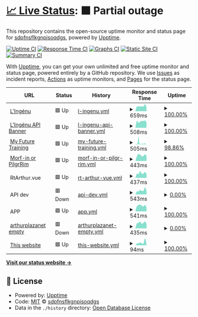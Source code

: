# [📈 Live Status](https://sdpfnsflkgnpisoqdgs.github.io/qmdslfjlskdngpisdg): <!--live status--> **🟧 Partial outage**

This repository contains the open-source uptime monitor and status page for [sdpfnsflkgnpisoqdgs](https://sdpfnsflkgnpisoqdgs.github.io/qmdslfjlskdngpisdg), powered by [Upptime](https://github.com/upptime/upptime).

[![Uptime CI](https://github.com/sdpfnsflkgnpisoqdgs/qmdslfjlskdngpisdg/workflows/Uptime%20CI/badge.svg)](https://github.com/sdpfnsflkgnpisoqdgs/qmdslfjlskdngpisdg/actions?query=workflow%3A%22Uptime+CI%22)
[![Response Time CI](https://github.com/sdpfnsflkgnpisoqdgs/qmdslfjlskdngpisdg/workflows/Response%20Time%20CI/badge.svg)](https://github.com/sdpfnsflkgnpisoqdgs/qmdslfjlskdngpisdg/actions?query=workflow%3A%22Response+Time+CI%22)
[![Graphs CI](https://github.com/sdpfnsflkgnpisoqdgs/qmdslfjlskdngpisdg/workflows/Graphs%20CI/badge.svg)](https://github.com/sdpfnsflkgnpisoqdgs/qmdslfjlskdngpisdg/actions?query=workflow%3A%22Graphs+CI%22)
[![Static Site CI](https://github.com/sdpfnsflkgnpisoqdgs/qmdslfjlskdngpisdg/workflows/Static%20Site%20CI/badge.svg)](https://github.com/sdpfnsflkgnpisoqdgs/qmdslfjlskdngpisdg/actions?query=workflow%3A%22Static+Site+CI%22)
[![Summary CI](https://github.com/sdpfnsflkgnpisoqdgs/qmdslfjlskdngpisdg/workflows/Summary%20CI/badge.svg)](https://github.com/sdpfnsflkgnpisoqdgs/qmdslfjlskdngpisdg/actions?query=workflow%3A%22Summary+CI%22)

With [Upptime](https://upptime.js.org), you can get your own unlimited and free uptime monitor and status page, powered entirely by a GitHub repository. We use [Issues](https://github.com/sdpfnsflkgnpisoqdgs/qmdslfjlskdngpisdg/issues) as incident reports, [Actions](https://github.com/sdpfnsflkgnpisoqdgs/qmdslfjlskdngpisdg/actions) as uptime monitors, and [Pages](https://sdpfnsflkgnpisoqdgs.github.io/qmdslfjlskdngpisdg) for the status page.

<!--start: status pages-->
<!-- This summary is generated by Upptime (https://github.com/upptime/upptime) -->
<!-- Do not edit this manually, your changes will be overwritten -->
<!-- prettier-ignore -->
| URL | Status | History | Response Time | Uptime |
| --- | ------ | ------- | ------------- | ------ |
| <img alt="" src="https://icons.duckduckgo.com/ip3/lingenu.org.ico" height="13"> [L'Ingénu](https://lingenu.org) | 🟩 Up | [l-ingenu.yml](https://github.com/sdpfnsflkgnpisoqdgs/qmdslfjlskdngpisdg/commits/HEAD/history/l-ingenu.yml) | <details><summary><img alt="Response time graph" src="./graphs/l-ingenu/response-time-week.png" height="20"> 659ms</summary><br><a href="https://sdpfnsflkgnpisoqdgs.github.io/qmdslfjlskdngpisdg/history/l-ingenu"><img alt="Response time 635" src="https://img.shields.io/endpoint?url=https%3A%2F%2Fraw.githubusercontent.com%2Fsdpfnsflkgnpisoqdgs%2Fqmdslfjlskdngpisdg%2FHEAD%2Fapi%2Fl-ingenu%2Fresponse-time.json"></a><br><a href="https://sdpfnsflkgnpisoqdgs.github.io/qmdslfjlskdngpisdg/history/l-ingenu"><img alt="24-hour response time 644" src="https://img.shields.io/endpoint?url=https%3A%2F%2Fraw.githubusercontent.com%2Fsdpfnsflkgnpisoqdgs%2Fqmdslfjlskdngpisdg%2FHEAD%2Fapi%2Fl-ingenu%2Fresponse-time-day.json"></a><br><a href="https://sdpfnsflkgnpisoqdgs.github.io/qmdslfjlskdngpisdg/history/l-ingenu"><img alt="7-day response time 659" src="https://img.shields.io/endpoint?url=https%3A%2F%2Fraw.githubusercontent.com%2Fsdpfnsflkgnpisoqdgs%2Fqmdslfjlskdngpisdg%2FHEAD%2Fapi%2Fl-ingenu%2Fresponse-time-week.json"></a><br><a href="https://sdpfnsflkgnpisoqdgs.github.io/qmdslfjlskdngpisdg/history/l-ingenu"><img alt="30-day response time 678" src="https://img.shields.io/endpoint?url=https%3A%2F%2Fraw.githubusercontent.com%2Fsdpfnsflkgnpisoqdgs%2Fqmdslfjlskdngpisdg%2FHEAD%2Fapi%2Fl-ingenu%2Fresponse-time-month.json"></a><br><a href="https://sdpfnsflkgnpisoqdgs.github.io/qmdslfjlskdngpisdg/history/l-ingenu"><img alt="1-year response time 635" src="https://img.shields.io/endpoint?url=https%3A%2F%2Fraw.githubusercontent.com%2Fsdpfnsflkgnpisoqdgs%2Fqmdslfjlskdngpisdg%2FHEAD%2Fapi%2Fl-ingenu%2Fresponse-time-year.json"></a></details> | <details><summary><a href="https://sdpfnsflkgnpisoqdgs.github.io/qmdslfjlskdngpisdg/history/l-ingenu">100.00%</a></summary><a href="https://sdpfnsflkgnpisoqdgs.github.io/qmdslfjlskdngpisdg/history/l-ingenu"><img alt="All-time uptime 100.00%" src="https://img.shields.io/endpoint?url=https%3A%2F%2Fraw.githubusercontent.com%2Fsdpfnsflkgnpisoqdgs%2Fqmdslfjlskdngpisdg%2FHEAD%2Fapi%2Fl-ingenu%2Fuptime.json"></a><br><a href="https://sdpfnsflkgnpisoqdgs.github.io/qmdslfjlskdngpisdg/history/l-ingenu"><img alt="24-hour uptime 100.00%" src="https://img.shields.io/endpoint?url=https%3A%2F%2Fraw.githubusercontent.com%2Fsdpfnsflkgnpisoqdgs%2Fqmdslfjlskdngpisdg%2FHEAD%2Fapi%2Fl-ingenu%2Fuptime-day.json"></a><br><a href="https://sdpfnsflkgnpisoqdgs.github.io/qmdslfjlskdngpisdg/history/l-ingenu"><img alt="7-day uptime 100.00%" src="https://img.shields.io/endpoint?url=https%3A%2F%2Fraw.githubusercontent.com%2Fsdpfnsflkgnpisoqdgs%2Fqmdslfjlskdngpisdg%2FHEAD%2Fapi%2Fl-ingenu%2Fuptime-week.json"></a><br><a href="https://sdpfnsflkgnpisoqdgs.github.io/qmdslfjlskdngpisdg/history/l-ingenu"><img alt="30-day uptime 100.00%" src="https://img.shields.io/endpoint?url=https%3A%2F%2Fraw.githubusercontent.com%2Fsdpfnsflkgnpisoqdgs%2Fqmdslfjlskdngpisdg%2FHEAD%2Fapi%2Fl-ingenu%2Fuptime-month.json"></a><br><a href="https://sdpfnsflkgnpisoqdgs.github.io/qmdslfjlskdngpisdg/history/l-ingenu"><img alt="1-year uptime 100.00%" src="https://img.shields.io/endpoint?url=https%3A%2F%2Fraw.githubusercontent.com%2Fsdpfnsflkgnpisoqdgs%2Fqmdslfjlskdngpisdg%2FHEAD%2Fapi%2Fl-ingenu%2Fuptime-year.json"></a></details>
| <img alt="" src="https://icons.duckduckgo.com/ip3/api.lingenu.org.ico" height="13"> [L'Ingénu API Banner](https://api.lingenu.org/api/homeBanner) | 🟩 Up | [l-ingenu-api-banner.yml](https://github.com/sdpfnsflkgnpisoqdgs/qmdslfjlskdngpisdg/commits/HEAD/history/l-ingenu-api-banner.yml) | <details><summary><img alt="Response time graph" src="./graphs/l-ingenu-api-banner/response-time-week.png" height="20"> 508ms</summary><br><a href="https://sdpfnsflkgnpisoqdgs.github.io/qmdslfjlskdngpisdg/history/l-ingenu-api-banner"><img alt="Response time 519" src="https://img.shields.io/endpoint?url=https%3A%2F%2Fraw.githubusercontent.com%2Fsdpfnsflkgnpisoqdgs%2Fqmdslfjlskdngpisdg%2FHEAD%2Fapi%2Fl-ingenu-api-banner%2Fresponse-time.json"></a><br><a href="https://sdpfnsflkgnpisoqdgs.github.io/qmdslfjlskdngpisdg/history/l-ingenu-api-banner"><img alt="24-hour response time 549" src="https://img.shields.io/endpoint?url=https%3A%2F%2Fraw.githubusercontent.com%2Fsdpfnsflkgnpisoqdgs%2Fqmdslfjlskdngpisdg%2FHEAD%2Fapi%2Fl-ingenu-api-banner%2Fresponse-time-day.json"></a><br><a href="https://sdpfnsflkgnpisoqdgs.github.io/qmdslfjlskdngpisdg/history/l-ingenu-api-banner"><img alt="7-day response time 508" src="https://img.shields.io/endpoint?url=https%3A%2F%2Fraw.githubusercontent.com%2Fsdpfnsflkgnpisoqdgs%2Fqmdslfjlskdngpisdg%2FHEAD%2Fapi%2Fl-ingenu-api-banner%2Fresponse-time-week.json"></a><br><a href="https://sdpfnsflkgnpisoqdgs.github.io/qmdslfjlskdngpisdg/history/l-ingenu-api-banner"><img alt="30-day response time 533" src="https://img.shields.io/endpoint?url=https%3A%2F%2Fraw.githubusercontent.com%2Fsdpfnsflkgnpisoqdgs%2Fqmdslfjlskdngpisdg%2FHEAD%2Fapi%2Fl-ingenu-api-banner%2Fresponse-time-month.json"></a><br><a href="https://sdpfnsflkgnpisoqdgs.github.io/qmdslfjlskdngpisdg/history/l-ingenu-api-banner"><img alt="1-year response time 519" src="https://img.shields.io/endpoint?url=https%3A%2F%2Fraw.githubusercontent.com%2Fsdpfnsflkgnpisoqdgs%2Fqmdslfjlskdngpisdg%2FHEAD%2Fapi%2Fl-ingenu-api-banner%2Fresponse-time-year.json"></a></details> | <details><summary><a href="https://sdpfnsflkgnpisoqdgs.github.io/qmdslfjlskdngpisdg/history/l-ingenu-api-banner">100.00%</a></summary><a href="https://sdpfnsflkgnpisoqdgs.github.io/qmdslfjlskdngpisdg/history/l-ingenu-api-banner"><img alt="All-time uptime 100.00%" src="https://img.shields.io/endpoint?url=https%3A%2F%2Fraw.githubusercontent.com%2Fsdpfnsflkgnpisoqdgs%2Fqmdslfjlskdngpisdg%2FHEAD%2Fapi%2Fl-ingenu-api-banner%2Fuptime.json"></a><br><a href="https://sdpfnsflkgnpisoqdgs.github.io/qmdslfjlskdngpisdg/history/l-ingenu-api-banner"><img alt="24-hour uptime 100.00%" src="https://img.shields.io/endpoint?url=https%3A%2F%2Fraw.githubusercontent.com%2Fsdpfnsflkgnpisoqdgs%2Fqmdslfjlskdngpisdg%2FHEAD%2Fapi%2Fl-ingenu-api-banner%2Fuptime-day.json"></a><br><a href="https://sdpfnsflkgnpisoqdgs.github.io/qmdslfjlskdngpisdg/history/l-ingenu-api-banner"><img alt="7-day uptime 100.00%" src="https://img.shields.io/endpoint?url=https%3A%2F%2Fraw.githubusercontent.com%2Fsdpfnsflkgnpisoqdgs%2Fqmdslfjlskdngpisdg%2FHEAD%2Fapi%2Fl-ingenu-api-banner%2Fuptime-week.json"></a><br><a href="https://sdpfnsflkgnpisoqdgs.github.io/qmdslfjlskdngpisdg/history/l-ingenu-api-banner"><img alt="30-day uptime 100.00%" src="https://img.shields.io/endpoint?url=https%3A%2F%2Fraw.githubusercontent.com%2Fsdpfnsflkgnpisoqdgs%2Fqmdslfjlskdngpisdg%2FHEAD%2Fapi%2Fl-ingenu-api-banner%2Fuptime-month.json"></a><br><a href="https://sdpfnsflkgnpisoqdgs.github.io/qmdslfjlskdngpisdg/history/l-ingenu-api-banner"><img alt="1-year uptime 100.00%" src="https://img.shields.io/endpoint?url=https%3A%2F%2Fraw.githubusercontent.com%2Fsdpfnsflkgnpisoqdgs%2Fqmdslfjlskdngpisdg%2FHEAD%2Fapi%2Fl-ingenu-api-banner%2Fuptime-year.json"></a></details>
| <img alt="" src="https://icons.duckduckgo.com/ip3/my-future-training.com.ico" height="13"> [My Future Training](https://my-future-training.com) | 🟩 Up | [my-future-training.yml](https://github.com/sdpfnsflkgnpisoqdgs/qmdslfjlskdngpisdg/commits/HEAD/history/my-future-training.yml) | <details><summary><img alt="Response time graph" src="./graphs/my-future-training/response-time-week.png" height="20"> 505ms</summary><br><a href="https://sdpfnsflkgnpisoqdgs.github.io/qmdslfjlskdngpisdg/history/my-future-training"><img alt="Response time 854" src="https://img.shields.io/endpoint?url=https%3A%2F%2Fraw.githubusercontent.com%2Fsdpfnsflkgnpisoqdgs%2Fqmdslfjlskdngpisdg%2FHEAD%2Fapi%2Fmy-future-training%2Fresponse-time.json"></a><br><a href="https://sdpfnsflkgnpisoqdgs.github.io/qmdslfjlskdngpisdg/history/my-future-training"><img alt="24-hour response time 504" src="https://img.shields.io/endpoint?url=https%3A%2F%2Fraw.githubusercontent.com%2Fsdpfnsflkgnpisoqdgs%2Fqmdslfjlskdngpisdg%2FHEAD%2Fapi%2Fmy-future-training%2Fresponse-time-day.json"></a><br><a href="https://sdpfnsflkgnpisoqdgs.github.io/qmdslfjlskdngpisdg/history/my-future-training"><img alt="7-day response time 505" src="https://img.shields.io/endpoint?url=https%3A%2F%2Fraw.githubusercontent.com%2Fsdpfnsflkgnpisoqdgs%2Fqmdslfjlskdngpisdg%2FHEAD%2Fapi%2Fmy-future-training%2Fresponse-time-week.json"></a><br><a href="https://sdpfnsflkgnpisoqdgs.github.io/qmdslfjlskdngpisdg/history/my-future-training"><img alt="30-day response time 594" src="https://img.shields.io/endpoint?url=https%3A%2F%2Fraw.githubusercontent.com%2Fsdpfnsflkgnpisoqdgs%2Fqmdslfjlskdngpisdg%2FHEAD%2Fapi%2Fmy-future-training%2Fresponse-time-month.json"></a><br><a href="https://sdpfnsflkgnpisoqdgs.github.io/qmdslfjlskdngpisdg/history/my-future-training"><img alt="1-year response time 854" src="https://img.shields.io/endpoint?url=https%3A%2F%2Fraw.githubusercontent.com%2Fsdpfnsflkgnpisoqdgs%2Fqmdslfjlskdngpisdg%2FHEAD%2Fapi%2Fmy-future-training%2Fresponse-time-year.json"></a></details> | <details><summary><a href="https://sdpfnsflkgnpisoqdgs.github.io/qmdslfjlskdngpisdg/history/my-future-training">98.86%</a></summary><a href="https://sdpfnsflkgnpisoqdgs.github.io/qmdslfjlskdngpisdg/history/my-future-training"><img alt="All-time uptime 99.72%" src="https://img.shields.io/endpoint?url=https%3A%2F%2Fraw.githubusercontent.com%2Fsdpfnsflkgnpisoqdgs%2Fqmdslfjlskdngpisdg%2FHEAD%2Fapi%2Fmy-future-training%2Fuptime.json"></a><br><a href="https://sdpfnsflkgnpisoqdgs.github.io/qmdslfjlskdngpisdg/history/my-future-training"><img alt="24-hour uptime 99.34%" src="https://img.shields.io/endpoint?url=https%3A%2F%2Fraw.githubusercontent.com%2Fsdpfnsflkgnpisoqdgs%2Fqmdslfjlskdngpisdg%2FHEAD%2Fapi%2Fmy-future-training%2Fuptime-day.json"></a><br><a href="https://sdpfnsflkgnpisoqdgs.github.io/qmdslfjlskdngpisdg/history/my-future-training"><img alt="7-day uptime 98.86%" src="https://img.shields.io/endpoint?url=https%3A%2F%2Fraw.githubusercontent.com%2Fsdpfnsflkgnpisoqdgs%2Fqmdslfjlskdngpisdg%2FHEAD%2Fapi%2Fmy-future-training%2Fuptime-week.json"></a><br><a href="https://sdpfnsflkgnpisoqdgs.github.io/qmdslfjlskdngpisdg/history/my-future-training"><img alt="30-day uptime 98.08%" src="https://img.shields.io/endpoint?url=https%3A%2F%2Fraw.githubusercontent.com%2Fsdpfnsflkgnpisoqdgs%2Fqmdslfjlskdngpisdg%2FHEAD%2Fapi%2Fmy-future-training%2Fuptime-month.json"></a><br><a href="https://sdpfnsflkgnpisoqdgs.github.io/qmdslfjlskdngpisdg/history/my-future-training"><img alt="1-year uptime 99.72%" src="https://img.shields.io/endpoint?url=https%3A%2F%2Fraw.githubusercontent.com%2Fsdpfnsflkgnpisoqdgs%2Fqmdslfjlskdngpisdg%2FHEAD%2Fapi%2Fmy-future-training%2Fuptime-year.json"></a></details>
| <img alt="" src="https://icons.duckduckgo.com/ip3/morf-in.com.ico" height="13"> [Morf-in or PilgrRim](https://morf-in.com) | 🟩 Up | [morf-in-or-pilgr-rim.yml](https://github.com/sdpfnsflkgnpisoqdgs/qmdslfjlskdngpisdg/commits/HEAD/history/morf-in-or-pilgr-rim.yml) | <details><summary><img alt="Response time graph" src="./graphs/morf-in-or-pilgr-rim/response-time-week.png" height="20"> 443ms</summary><br><a href="https://sdpfnsflkgnpisoqdgs.github.io/qmdslfjlskdngpisdg/history/morf-in-or-pilgr-rim"><img alt="Response time 434" src="https://img.shields.io/endpoint?url=https%3A%2F%2Fraw.githubusercontent.com%2Fsdpfnsflkgnpisoqdgs%2Fqmdslfjlskdngpisdg%2FHEAD%2Fapi%2Fmorf-in-or-pilgr-rim%2Fresponse-time.json"></a><br><a href="https://sdpfnsflkgnpisoqdgs.github.io/qmdslfjlskdngpisdg/history/morf-in-or-pilgr-rim"><img alt="24-hour response time 353" src="https://img.shields.io/endpoint?url=https%3A%2F%2Fraw.githubusercontent.com%2Fsdpfnsflkgnpisoqdgs%2Fqmdslfjlskdngpisdg%2FHEAD%2Fapi%2Fmorf-in-or-pilgr-rim%2Fresponse-time-day.json"></a><br><a href="https://sdpfnsflkgnpisoqdgs.github.io/qmdslfjlskdngpisdg/history/morf-in-or-pilgr-rim"><img alt="7-day response time 443" src="https://img.shields.io/endpoint?url=https%3A%2F%2Fraw.githubusercontent.com%2Fsdpfnsflkgnpisoqdgs%2Fqmdslfjlskdngpisdg%2FHEAD%2Fapi%2Fmorf-in-or-pilgr-rim%2Fresponse-time-week.json"></a><br><a href="https://sdpfnsflkgnpisoqdgs.github.io/qmdslfjlskdngpisdg/history/morf-in-or-pilgr-rim"><img alt="30-day response time 487" src="https://img.shields.io/endpoint?url=https%3A%2F%2Fraw.githubusercontent.com%2Fsdpfnsflkgnpisoqdgs%2Fqmdslfjlskdngpisdg%2FHEAD%2Fapi%2Fmorf-in-or-pilgr-rim%2Fresponse-time-month.json"></a><br><a href="https://sdpfnsflkgnpisoqdgs.github.io/qmdslfjlskdngpisdg/history/morf-in-or-pilgr-rim"><img alt="1-year response time 434" src="https://img.shields.io/endpoint?url=https%3A%2F%2Fraw.githubusercontent.com%2Fsdpfnsflkgnpisoqdgs%2Fqmdslfjlskdngpisdg%2FHEAD%2Fapi%2Fmorf-in-or-pilgr-rim%2Fresponse-time-year.json"></a></details> | <details><summary><a href="https://sdpfnsflkgnpisoqdgs.github.io/qmdslfjlskdngpisdg/history/morf-in-or-pilgr-rim">100.00%</a></summary><a href="https://sdpfnsflkgnpisoqdgs.github.io/qmdslfjlskdngpisdg/history/morf-in-or-pilgr-rim"><img alt="All-time uptime 99.33%" src="https://img.shields.io/endpoint?url=https%3A%2F%2Fraw.githubusercontent.com%2Fsdpfnsflkgnpisoqdgs%2Fqmdslfjlskdngpisdg%2FHEAD%2Fapi%2Fmorf-in-or-pilgr-rim%2Fuptime.json"></a><br><a href="https://sdpfnsflkgnpisoqdgs.github.io/qmdslfjlskdngpisdg/history/morf-in-or-pilgr-rim"><img alt="24-hour uptime 100.00%" src="https://img.shields.io/endpoint?url=https%3A%2F%2Fraw.githubusercontent.com%2Fsdpfnsflkgnpisoqdgs%2Fqmdslfjlskdngpisdg%2FHEAD%2Fapi%2Fmorf-in-or-pilgr-rim%2Fuptime-day.json"></a><br><a href="https://sdpfnsflkgnpisoqdgs.github.io/qmdslfjlskdngpisdg/history/morf-in-or-pilgr-rim"><img alt="7-day uptime 100.00%" src="https://img.shields.io/endpoint?url=https%3A%2F%2Fraw.githubusercontent.com%2Fsdpfnsflkgnpisoqdgs%2Fqmdslfjlskdngpisdg%2FHEAD%2Fapi%2Fmorf-in-or-pilgr-rim%2Fuptime-week.json"></a><br><a href="https://sdpfnsflkgnpisoqdgs.github.io/qmdslfjlskdngpisdg/history/morf-in-or-pilgr-rim"><img alt="30-day uptime 100.00%" src="https://img.shields.io/endpoint?url=https%3A%2F%2Fraw.githubusercontent.com%2Fsdpfnsflkgnpisoqdgs%2Fqmdslfjlskdngpisdg%2FHEAD%2Fapi%2Fmorf-in-or-pilgr-rim%2Fuptime-month.json"></a><br><a href="https://sdpfnsflkgnpisoqdgs.github.io/qmdslfjlskdngpisdg/history/morf-in-or-pilgr-rim"><img alt="1-year uptime 99.33%" src="https://img.shields.io/endpoint?url=https%3A%2F%2Fraw.githubusercontent.com%2Fsdpfnsflkgnpisoqdgs%2Fqmdslfjlskdngpisdg%2FHEAD%2Fapi%2Fmorf-in-or-pilgr-rim%2Fuptime-year.json"></a></details>
| <img alt="" src="https://icons.duckduckgo.com/ip3/null.ico" height="13"> RtArthur.vue | 🟩 Up | [rt-arthur-vue.yml](https://github.com/sdpfnsflkgnpisoqdgs/qmdslfjlskdngpisdg/commits/HEAD/history/rt-arthur-vue.yml) | <details><summary><img alt="Response time graph" src="./graphs/rt-arthur-vue/response-time-week.png" height="20"> 437ms</summary><br><a href="https://sdpfnsflkgnpisoqdgs.github.io/qmdslfjlskdngpisdg/history/rt-arthur-vue"><img alt="Response time 431" src="https://img.shields.io/endpoint?url=https%3A%2F%2Fraw.githubusercontent.com%2Fsdpfnsflkgnpisoqdgs%2Fqmdslfjlskdngpisdg%2FHEAD%2Fapi%2Frt-arthur-vue%2Fresponse-time.json"></a><br><a href="https://sdpfnsflkgnpisoqdgs.github.io/qmdslfjlskdngpisdg/history/rt-arthur-vue"><img alt="24-hour response time 376" src="https://img.shields.io/endpoint?url=https%3A%2F%2Fraw.githubusercontent.com%2Fsdpfnsflkgnpisoqdgs%2Fqmdslfjlskdngpisdg%2FHEAD%2Fapi%2Frt-arthur-vue%2Fresponse-time-day.json"></a><br><a href="https://sdpfnsflkgnpisoqdgs.github.io/qmdslfjlskdngpisdg/history/rt-arthur-vue"><img alt="7-day response time 437" src="https://img.shields.io/endpoint?url=https%3A%2F%2Fraw.githubusercontent.com%2Fsdpfnsflkgnpisoqdgs%2Fqmdslfjlskdngpisdg%2FHEAD%2Fapi%2Frt-arthur-vue%2Fresponse-time-week.json"></a><br><a href="https://sdpfnsflkgnpisoqdgs.github.io/qmdslfjlskdngpisdg/history/rt-arthur-vue"><img alt="30-day response time 468" src="https://img.shields.io/endpoint?url=https%3A%2F%2Fraw.githubusercontent.com%2Fsdpfnsflkgnpisoqdgs%2Fqmdslfjlskdngpisdg%2FHEAD%2Fapi%2Frt-arthur-vue%2Fresponse-time-month.json"></a><br><a href="https://sdpfnsflkgnpisoqdgs.github.io/qmdslfjlskdngpisdg/history/rt-arthur-vue"><img alt="1-year response time 431" src="https://img.shields.io/endpoint?url=https%3A%2F%2Fraw.githubusercontent.com%2Fsdpfnsflkgnpisoqdgs%2Fqmdslfjlskdngpisdg%2FHEAD%2Fapi%2Frt-arthur-vue%2Fresponse-time-year.json"></a></details> | <details><summary><a href="https://sdpfnsflkgnpisoqdgs.github.io/qmdslfjlskdngpisdg/history/rt-arthur-vue">100.00%</a></summary><a href="https://sdpfnsflkgnpisoqdgs.github.io/qmdslfjlskdngpisdg/history/rt-arthur-vue"><img alt="All-time uptime 99.99%" src="https://img.shields.io/endpoint?url=https%3A%2F%2Fraw.githubusercontent.com%2Fsdpfnsflkgnpisoqdgs%2Fqmdslfjlskdngpisdg%2FHEAD%2Fapi%2Frt-arthur-vue%2Fuptime.json"></a><br><a href="https://sdpfnsflkgnpisoqdgs.github.io/qmdslfjlskdngpisdg/history/rt-arthur-vue"><img alt="24-hour uptime 100.00%" src="https://img.shields.io/endpoint?url=https%3A%2F%2Fraw.githubusercontent.com%2Fsdpfnsflkgnpisoqdgs%2Fqmdslfjlskdngpisdg%2FHEAD%2Fapi%2Frt-arthur-vue%2Fuptime-day.json"></a><br><a href="https://sdpfnsflkgnpisoqdgs.github.io/qmdslfjlskdngpisdg/history/rt-arthur-vue"><img alt="7-day uptime 100.00%" src="https://img.shields.io/endpoint?url=https%3A%2F%2Fraw.githubusercontent.com%2Fsdpfnsflkgnpisoqdgs%2Fqmdslfjlskdngpisdg%2FHEAD%2Fapi%2Frt-arthur-vue%2Fuptime-week.json"></a><br><a href="https://sdpfnsflkgnpisoqdgs.github.io/qmdslfjlskdngpisdg/history/rt-arthur-vue"><img alt="30-day uptime 100.00%" src="https://img.shields.io/endpoint?url=https%3A%2F%2Fraw.githubusercontent.com%2Fsdpfnsflkgnpisoqdgs%2Fqmdslfjlskdngpisdg%2FHEAD%2Fapi%2Frt-arthur-vue%2Fuptime-month.json"></a><br><a href="https://sdpfnsflkgnpisoqdgs.github.io/qmdslfjlskdngpisdg/history/rt-arthur-vue"><img alt="1-year uptime 99.99%" src="https://img.shields.io/endpoint?url=https%3A%2F%2Fraw.githubusercontent.com%2Fsdpfnsflkgnpisoqdgs%2Fqmdslfjlskdngpisdg%2FHEAD%2Fapi%2Frt-arthur-vue%2Fuptime-year.json"></a></details>
| <img alt="" src="https://icons.duckduckgo.com/ip3/null.ico" height="13"> API dev | 🟥 Down | [api-dev.yml](https://github.com/sdpfnsflkgnpisoqdgs/qmdslfjlskdngpisdg/commits/HEAD/history/api-dev.yml) | <details><summary><img alt="Response time graph" src="./graphs/api-dev/response-time-week.png" height="20"> 543ms</summary><br><a href="https://sdpfnsflkgnpisoqdgs.github.io/qmdslfjlskdngpisdg/history/api-dev"><img alt="Response time 458" src="https://img.shields.io/endpoint?url=https%3A%2F%2Fraw.githubusercontent.com%2Fsdpfnsflkgnpisoqdgs%2Fqmdslfjlskdngpisdg%2FHEAD%2Fapi%2Fapi-dev%2Fresponse-time.json"></a><br><a href="https://sdpfnsflkgnpisoqdgs.github.io/qmdslfjlskdngpisdg/history/api-dev"><img alt="24-hour response time 469" src="https://img.shields.io/endpoint?url=https%3A%2F%2Fraw.githubusercontent.com%2Fsdpfnsflkgnpisoqdgs%2Fqmdslfjlskdngpisdg%2FHEAD%2Fapi%2Fapi-dev%2Fresponse-time-day.json"></a><br><a href="https://sdpfnsflkgnpisoqdgs.github.io/qmdslfjlskdngpisdg/history/api-dev"><img alt="7-day response time 543" src="https://img.shields.io/endpoint?url=https%3A%2F%2Fraw.githubusercontent.com%2Fsdpfnsflkgnpisoqdgs%2Fqmdslfjlskdngpisdg%2FHEAD%2Fapi%2Fapi-dev%2Fresponse-time-week.json"></a><br><a href="https://sdpfnsflkgnpisoqdgs.github.io/qmdslfjlskdngpisdg/history/api-dev"><img alt="30-day response time 516" src="https://img.shields.io/endpoint?url=https%3A%2F%2Fraw.githubusercontent.com%2Fsdpfnsflkgnpisoqdgs%2Fqmdslfjlskdngpisdg%2FHEAD%2Fapi%2Fapi-dev%2Fresponse-time-month.json"></a><br><a href="https://sdpfnsflkgnpisoqdgs.github.io/qmdslfjlskdngpisdg/history/api-dev"><img alt="1-year response time 458" src="https://img.shields.io/endpoint?url=https%3A%2F%2Fraw.githubusercontent.com%2Fsdpfnsflkgnpisoqdgs%2Fqmdslfjlskdngpisdg%2FHEAD%2Fapi%2Fapi-dev%2Fresponse-time-year.json"></a></details> | <details><summary><a href="https://sdpfnsflkgnpisoqdgs.github.io/qmdslfjlskdngpisdg/history/api-dev">0.00%</a></summary><a href="https://sdpfnsflkgnpisoqdgs.github.io/qmdslfjlskdngpisdg/history/api-dev"><img alt="All-time uptime 4.15%" src="https://img.shields.io/endpoint?url=https%3A%2F%2Fraw.githubusercontent.com%2Fsdpfnsflkgnpisoqdgs%2Fqmdslfjlskdngpisdg%2FHEAD%2Fapi%2Fapi-dev%2Fuptime.json"></a><br><a href="https://sdpfnsflkgnpisoqdgs.github.io/qmdslfjlskdngpisdg/history/api-dev"><img alt="24-hour uptime 0.00%" src="https://img.shields.io/endpoint?url=https%3A%2F%2Fraw.githubusercontent.com%2Fsdpfnsflkgnpisoqdgs%2Fqmdslfjlskdngpisdg%2FHEAD%2Fapi%2Fapi-dev%2Fuptime-day.json"></a><br><a href="https://sdpfnsflkgnpisoqdgs.github.io/qmdslfjlskdngpisdg/history/api-dev"><img alt="7-day uptime 0.00%" src="https://img.shields.io/endpoint?url=https%3A%2F%2Fraw.githubusercontent.com%2Fsdpfnsflkgnpisoqdgs%2Fqmdslfjlskdngpisdg%2FHEAD%2Fapi%2Fapi-dev%2Fuptime-week.json"></a><br><a href="https://sdpfnsflkgnpisoqdgs.github.io/qmdslfjlskdngpisdg/history/api-dev"><img alt="30-day uptime 0.00%" src="https://img.shields.io/endpoint?url=https%3A%2F%2Fraw.githubusercontent.com%2Fsdpfnsflkgnpisoqdgs%2Fqmdslfjlskdngpisdg%2FHEAD%2Fapi%2Fapi-dev%2Fuptime-month.json"></a><br><a href="https://sdpfnsflkgnpisoqdgs.github.io/qmdslfjlskdngpisdg/history/api-dev"><img alt="1-year uptime 4.15%" src="https://img.shields.io/endpoint?url=https%3A%2F%2Fraw.githubusercontent.com%2Fsdpfnsflkgnpisoqdgs%2Fqmdslfjlskdngpisdg%2FHEAD%2Fapi%2Fapi-dev%2Fuptime-year.json"></a></details>
| <img alt="" src="https://icons.duckduckgo.com/ip3/null.ico" height="13"> APP | 🟩 Up | [app.yml](https://github.com/sdpfnsflkgnpisoqdgs/qmdslfjlskdngpisdg/commits/HEAD/history/app.yml) | <details><summary><img alt="Response time graph" src="./graphs/app/response-time-week.png" height="20"> 541ms</summary><br><a href="https://sdpfnsflkgnpisoqdgs.github.io/qmdslfjlskdngpisdg/history/app"><img alt="Response time 482" src="https://img.shields.io/endpoint?url=https%3A%2F%2Fraw.githubusercontent.com%2Fsdpfnsflkgnpisoqdgs%2Fqmdslfjlskdngpisdg%2FHEAD%2Fapi%2Fapp%2Fresponse-time.json"></a><br><a href="https://sdpfnsflkgnpisoqdgs.github.io/qmdslfjlskdngpisdg/history/app"><img alt="24-hour response time 586" src="https://img.shields.io/endpoint?url=https%3A%2F%2Fraw.githubusercontent.com%2Fsdpfnsflkgnpisoqdgs%2Fqmdslfjlskdngpisdg%2FHEAD%2Fapi%2Fapp%2Fresponse-time-day.json"></a><br><a href="https://sdpfnsflkgnpisoqdgs.github.io/qmdslfjlskdngpisdg/history/app"><img alt="7-day response time 541" src="https://img.shields.io/endpoint?url=https%3A%2F%2Fraw.githubusercontent.com%2Fsdpfnsflkgnpisoqdgs%2Fqmdslfjlskdngpisdg%2FHEAD%2Fapi%2Fapp%2Fresponse-time-week.json"></a><br><a href="https://sdpfnsflkgnpisoqdgs.github.io/qmdslfjlskdngpisdg/history/app"><img alt="30-day response time 623" src="https://img.shields.io/endpoint?url=https%3A%2F%2Fraw.githubusercontent.com%2Fsdpfnsflkgnpisoqdgs%2Fqmdslfjlskdngpisdg%2FHEAD%2Fapi%2Fapp%2Fresponse-time-month.json"></a><br><a href="https://sdpfnsflkgnpisoqdgs.github.io/qmdslfjlskdngpisdg/history/app"><img alt="1-year response time 482" src="https://img.shields.io/endpoint?url=https%3A%2F%2Fraw.githubusercontent.com%2Fsdpfnsflkgnpisoqdgs%2Fqmdslfjlskdngpisdg%2FHEAD%2Fapi%2Fapp%2Fresponse-time-year.json"></a></details> | <details><summary><a href="https://sdpfnsflkgnpisoqdgs.github.io/qmdslfjlskdngpisdg/history/app">100.00%</a></summary><a href="https://sdpfnsflkgnpisoqdgs.github.io/qmdslfjlskdngpisdg/history/app"><img alt="All-time uptime 21.15%" src="https://img.shields.io/endpoint?url=https%3A%2F%2Fraw.githubusercontent.com%2Fsdpfnsflkgnpisoqdgs%2Fqmdslfjlskdngpisdg%2FHEAD%2Fapi%2Fapp%2Fuptime.json"></a><br><a href="https://sdpfnsflkgnpisoqdgs.github.io/qmdslfjlskdngpisdg/history/app"><img alt="24-hour uptime 100.00%" src="https://img.shields.io/endpoint?url=https%3A%2F%2Fraw.githubusercontent.com%2Fsdpfnsflkgnpisoqdgs%2Fqmdslfjlskdngpisdg%2FHEAD%2Fapi%2Fapp%2Fuptime-day.json"></a><br><a href="https://sdpfnsflkgnpisoqdgs.github.io/qmdslfjlskdngpisdg/history/app"><img alt="7-day uptime 100.00%" src="https://img.shields.io/endpoint?url=https%3A%2F%2Fraw.githubusercontent.com%2Fsdpfnsflkgnpisoqdgs%2Fqmdslfjlskdngpisdg%2FHEAD%2Fapi%2Fapp%2Fuptime-week.json"></a><br><a href="https://sdpfnsflkgnpisoqdgs.github.io/qmdslfjlskdngpisdg/history/app"><img alt="30-day uptime 100.00%" src="https://img.shields.io/endpoint?url=https%3A%2F%2Fraw.githubusercontent.com%2Fsdpfnsflkgnpisoqdgs%2Fqmdslfjlskdngpisdg%2FHEAD%2Fapi%2Fapp%2Fuptime-month.json"></a><br><a href="https://sdpfnsflkgnpisoqdgs.github.io/qmdslfjlskdngpisdg/history/app"><img alt="1-year uptime 21.15%" src="https://img.shields.io/endpoint?url=https%3A%2F%2Fraw.githubusercontent.com%2Fsdpfnsflkgnpisoqdgs%2Fqmdslfjlskdngpisdg%2FHEAD%2Fapi%2Fapp%2Fuptime-year.json"></a></details>
| <img alt="" src="https://icons.duckduckgo.com/ip3/arthurplazanet.com.ico" height="13"> [arthurplazanet empty](https://arthurplazanet.com) | 🟥 Down | [arthurplazanet-empty.yml](https://github.com/sdpfnsflkgnpisoqdgs/qmdslfjlskdngpisdg/commits/HEAD/history/arthurplazanet-empty.yml) | <details><summary><img alt="Response time graph" src="./graphs/arthurplazanet-empty/response-time-week.png" height="20"> 435ms</summary><br><a href="https://sdpfnsflkgnpisoqdgs.github.io/qmdslfjlskdngpisdg/history/arthurplazanet-empty"><img alt="Response time 440" src="https://img.shields.io/endpoint?url=https%3A%2F%2Fraw.githubusercontent.com%2Fsdpfnsflkgnpisoqdgs%2Fqmdslfjlskdngpisdg%2FHEAD%2Fapi%2Farthurplazanet-empty%2Fresponse-time.json"></a><br><a href="https://sdpfnsflkgnpisoqdgs.github.io/qmdslfjlskdngpisdg/history/arthurplazanet-empty"><img alt="24-hour response time 374" src="https://img.shields.io/endpoint?url=https%3A%2F%2Fraw.githubusercontent.com%2Fsdpfnsflkgnpisoqdgs%2Fqmdslfjlskdngpisdg%2FHEAD%2Fapi%2Farthurplazanet-empty%2Fresponse-time-day.json"></a><br><a href="https://sdpfnsflkgnpisoqdgs.github.io/qmdslfjlskdngpisdg/history/arthurplazanet-empty"><img alt="7-day response time 435" src="https://img.shields.io/endpoint?url=https%3A%2F%2Fraw.githubusercontent.com%2Fsdpfnsflkgnpisoqdgs%2Fqmdslfjlskdngpisdg%2FHEAD%2Fapi%2Farthurplazanet-empty%2Fresponse-time-week.json"></a><br><a href="https://sdpfnsflkgnpisoqdgs.github.io/qmdslfjlskdngpisdg/history/arthurplazanet-empty"><img alt="30-day response time 468" src="https://img.shields.io/endpoint?url=https%3A%2F%2Fraw.githubusercontent.com%2Fsdpfnsflkgnpisoqdgs%2Fqmdslfjlskdngpisdg%2FHEAD%2Fapi%2Farthurplazanet-empty%2Fresponse-time-month.json"></a><br><a href="https://sdpfnsflkgnpisoqdgs.github.io/qmdslfjlskdngpisdg/history/arthurplazanet-empty"><img alt="1-year response time 440" src="https://img.shields.io/endpoint?url=https%3A%2F%2Fraw.githubusercontent.com%2Fsdpfnsflkgnpisoqdgs%2Fqmdslfjlskdngpisdg%2FHEAD%2Fapi%2Farthurplazanet-empty%2Fresponse-time-year.json"></a></details> | <details><summary><a href="https://sdpfnsflkgnpisoqdgs.github.io/qmdslfjlskdngpisdg/history/arthurplazanet-empty">0.00%</a></summary><a href="https://sdpfnsflkgnpisoqdgs.github.io/qmdslfjlskdngpisdg/history/arthurplazanet-empty"><img alt="All-time uptime 23.67%" src="https://img.shields.io/endpoint?url=https%3A%2F%2Fraw.githubusercontent.com%2Fsdpfnsflkgnpisoqdgs%2Fqmdslfjlskdngpisdg%2FHEAD%2Fapi%2Farthurplazanet-empty%2Fuptime.json"></a><br><a href="https://sdpfnsflkgnpisoqdgs.github.io/qmdslfjlskdngpisdg/history/arthurplazanet-empty"><img alt="24-hour uptime 0.00%" src="https://img.shields.io/endpoint?url=https%3A%2F%2Fraw.githubusercontent.com%2Fsdpfnsflkgnpisoqdgs%2Fqmdslfjlskdngpisdg%2FHEAD%2Fapi%2Farthurplazanet-empty%2Fuptime-day.json"></a><br><a href="https://sdpfnsflkgnpisoqdgs.github.io/qmdslfjlskdngpisdg/history/arthurplazanet-empty"><img alt="7-day uptime 0.00%" src="https://img.shields.io/endpoint?url=https%3A%2F%2Fraw.githubusercontent.com%2Fsdpfnsflkgnpisoqdgs%2Fqmdslfjlskdngpisdg%2FHEAD%2Fapi%2Farthurplazanet-empty%2Fuptime-week.json"></a><br><a href="https://sdpfnsflkgnpisoqdgs.github.io/qmdslfjlskdngpisdg/history/arthurplazanet-empty"><img alt="30-day uptime 55.89%" src="https://img.shields.io/endpoint?url=https%3A%2F%2Fraw.githubusercontent.com%2Fsdpfnsflkgnpisoqdgs%2Fqmdslfjlskdngpisdg%2FHEAD%2Fapi%2Farthurplazanet-empty%2Fuptime-month.json"></a><br><a href="https://sdpfnsflkgnpisoqdgs.github.io/qmdslfjlskdngpisdg/history/arthurplazanet-empty"><img alt="1-year uptime 23.67%" src="https://img.shields.io/endpoint?url=https%3A%2F%2Fraw.githubusercontent.com%2Fsdpfnsflkgnpisoqdgs%2Fqmdslfjlskdngpisdg%2FHEAD%2Fapi%2Farthurplazanet-empty%2Fuptime-year.json"></a></details>
| <img alt="" src="https://api.lingenu.org/storage/img_1.jpg" height="13"> [This website](https://sdpfnsflkgnpisoqdgs.github.io/qmdslfjlskdngpisdg/) | 🟩 Up | [this-website.yml](https://github.com/sdpfnsflkgnpisoqdgs/qmdslfjlskdngpisdg/commits/HEAD/history/this-website.yml) | <details><summary><img alt="Response time graph" src="./graphs/this-website/response-time-week.png" height="20"> 94ms</summary><br><a href="https://sdpfnsflkgnpisoqdgs.github.io/qmdslfjlskdngpisdg/history/this-website"><img alt="Response time 83" src="https://img.shields.io/endpoint?url=https%3A%2F%2Fraw.githubusercontent.com%2Fsdpfnsflkgnpisoqdgs%2Fqmdslfjlskdngpisdg%2FHEAD%2Fapi%2Fthis-website%2Fresponse-time.json"></a><br><a href="https://sdpfnsflkgnpisoqdgs.github.io/qmdslfjlskdngpisdg/history/this-website"><img alt="24-hour response time 46" src="https://img.shields.io/endpoint?url=https%3A%2F%2Fraw.githubusercontent.com%2Fsdpfnsflkgnpisoqdgs%2Fqmdslfjlskdngpisdg%2FHEAD%2Fapi%2Fthis-website%2Fresponse-time-day.json"></a><br><a href="https://sdpfnsflkgnpisoqdgs.github.io/qmdslfjlskdngpisdg/history/this-website"><img alt="7-day response time 94" src="https://img.shields.io/endpoint?url=https%3A%2F%2Fraw.githubusercontent.com%2Fsdpfnsflkgnpisoqdgs%2Fqmdslfjlskdngpisdg%2FHEAD%2Fapi%2Fthis-website%2Fresponse-time-week.json"></a><br><a href="https://sdpfnsflkgnpisoqdgs.github.io/qmdslfjlskdngpisdg/history/this-website"><img alt="30-day response time 113" src="https://img.shields.io/endpoint?url=https%3A%2F%2Fraw.githubusercontent.com%2Fsdpfnsflkgnpisoqdgs%2Fqmdslfjlskdngpisdg%2FHEAD%2Fapi%2Fthis-website%2Fresponse-time-month.json"></a><br><a href="https://sdpfnsflkgnpisoqdgs.github.io/qmdslfjlskdngpisdg/history/this-website"><img alt="1-year response time 83" src="https://img.shields.io/endpoint?url=https%3A%2F%2Fraw.githubusercontent.com%2Fsdpfnsflkgnpisoqdgs%2Fqmdslfjlskdngpisdg%2FHEAD%2Fapi%2Fthis-website%2Fresponse-time-year.json"></a></details> | <details><summary><a href="https://sdpfnsflkgnpisoqdgs.github.io/qmdslfjlskdngpisdg/history/this-website">100.00%</a></summary><a href="https://sdpfnsflkgnpisoqdgs.github.io/qmdslfjlskdngpisdg/history/this-website"><img alt="All-time uptime 99.42%" src="https://img.shields.io/endpoint?url=https%3A%2F%2Fraw.githubusercontent.com%2Fsdpfnsflkgnpisoqdgs%2Fqmdslfjlskdngpisdg%2FHEAD%2Fapi%2Fthis-website%2Fuptime.json"></a><br><a href="https://sdpfnsflkgnpisoqdgs.github.io/qmdslfjlskdngpisdg/history/this-website"><img alt="24-hour uptime 100.00%" src="https://img.shields.io/endpoint?url=https%3A%2F%2Fraw.githubusercontent.com%2Fsdpfnsflkgnpisoqdgs%2Fqmdslfjlskdngpisdg%2FHEAD%2Fapi%2Fthis-website%2Fuptime-day.json"></a><br><a href="https://sdpfnsflkgnpisoqdgs.github.io/qmdslfjlskdngpisdg/history/this-website"><img alt="7-day uptime 100.00%" src="https://img.shields.io/endpoint?url=https%3A%2F%2Fraw.githubusercontent.com%2Fsdpfnsflkgnpisoqdgs%2Fqmdslfjlskdngpisdg%2FHEAD%2Fapi%2Fthis-website%2Fuptime-week.json"></a><br><a href="https://sdpfnsflkgnpisoqdgs.github.io/qmdslfjlskdngpisdg/history/this-website"><img alt="30-day uptime 100.00%" src="https://img.shields.io/endpoint?url=https%3A%2F%2Fraw.githubusercontent.com%2Fsdpfnsflkgnpisoqdgs%2Fqmdslfjlskdngpisdg%2FHEAD%2Fapi%2Fthis-website%2Fuptime-month.json"></a><br><a href="https://sdpfnsflkgnpisoqdgs.github.io/qmdslfjlskdngpisdg/history/this-website"><img alt="1-year uptime 99.42%" src="https://img.shields.io/endpoint?url=https%3A%2F%2Fraw.githubusercontent.com%2Fsdpfnsflkgnpisoqdgs%2Fqmdslfjlskdngpisdg%2FHEAD%2Fapi%2Fthis-website%2Fuptime-year.json"></a></details>

<!--end: status pages-->

[**Visit our status website →**](https://sdpfnsflkgnpisoqdgs.github.io/qmdslfjlskdngpisdg)

## 📄 License

- Powered by: [Upptime](https://github.com/upptime/upptime)
- Code: [MIT](./LICENSE) © [sdpfnsflkgnpisoqdgs](https://sdpfnsflkgnpisoqdgs.github.io/qmdslfjlskdngpisdg)
- Data in the `./history` directory: [Open Database License](https://opendatacommons.org/licenses/odbl/1-0/)
